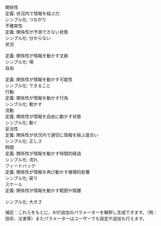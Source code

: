 関係性<br>
定義: 状況内で情報を結ぶ力<br>
シンプル化: つながり<br>
不確実性<br>
定義: 関係性が予測できない状態<br>
シンプル化: 分からない<br>
状況<br>  
定義: 関係性が情報を動かす文脈<br>
シンプル化: 場<br>
自由<br>  
定義: 関係性が情報を動かす可能性<br>
シンプル化: できること<br>
行動<br>
定義: 関係性が情報を動かす行為<br>
シンプル化: 動かす<br>
流動<br>
定義: 関係性が情報を自由に動かす状態<br>
シンプル化: 動く<br>
妥当性<br>
定義: 関係性が状況内で適切に情報を結ぶ度合い<br>
シンプル化: 正しさ<br>
時間<br>
定義: 関係性が情報を動かす時間的経過<br>
シンプル化: 流れ<br>
フィードバック<br>
定義: 関係性が情報を再び動かす循環的影響<br>
シンプル化: 戻り<br>
スケール<br>
定義: 関係性が情報を動かす範囲や階層<br>  
シンプル化: 大きさ<br>
 
補足：これらをもとに、AIが追加のパラメーターを解釈し生成できます。（例：技術、災害等）またパラメーターはユーザーでも設定や追加も行えます。
